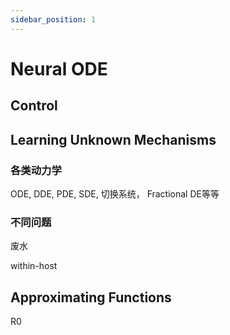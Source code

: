 ```yaml
---
sidebar_position: 1
---
```


# Neural ODE

## Control
## Learning Unknown Mechanisms

### 各类动力学
ODE, DDE, PDE, SDE, 切换系统， Fractional DE等等

### 不同问题
废水

within-host

## Approximating Functions
R0